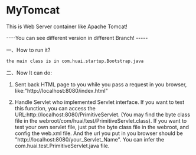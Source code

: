 # MyTomcat

This is Web Server container like Apache Tomcat!


----You can see different version in different Branch! -----


一、How to run it?

    the main class is in com.huai.startup.Bootstrap.java


二、Now It can do:

1. Sent back HTML page to you while you pass a request in you browser, like:"http://localhost:8080/index.html"

2. Handle Servlet who implemented Servlet interface.
    If you want to test this function, you can access the URL:http://localhost:8080/PrimitiveServlet. (You may find the
    byte class file in the webroot/com/huai/test/PrimitiveServlet.class). If you want to test your own servlet file,
    just put the byte class file in the webroot, and config the web.xml file. And the url you
    put in you browser should be "http://localhost:8080/your_Servlet_Name". You can infer the
    com.huai.test.PrimitiveServlet.java file.
